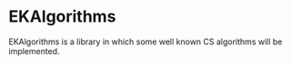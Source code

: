 EKAlgorithms
============

EKAlgorithms is a  library in which some well known CS algorithms will be implemented.
